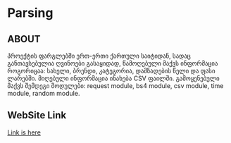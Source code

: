 # Parsing

## ABOUT
პროექტის ფარგლებში ერთ-ერთი ქართული საიტიდან, სადაც განთავსებულია ღვინოები გასაყიდად, წამოღებული მაქვს ინფორმაცია როგორიცაა: 
სახელი, ბრენდი, კატეგორია, დამზადების წელი და ფასი ლარებში. მიღებული ინფორმაცია ინახება CSV ფაილში.
გამოყენებული მაქვს შემდეგი მოდულები: request module, bs4 module, csv module, time module, random module.

## WebSite Link
[Link is here](https://winegallery.ge/ka)
